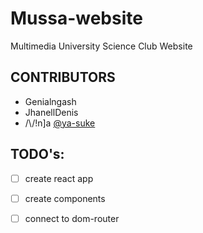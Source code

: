 # Mussa-website
Multimedia University Science Club Website

## CONTRIBUTORS
* Genialngash
* JhanellDenis
* /\\/!n]a [@ya-suke](https://www.github.com/ya-suke "ninja's github") 

## TODO's:
- [ ] create react app
- [ ] create components
- [ ] connect to dom-router


